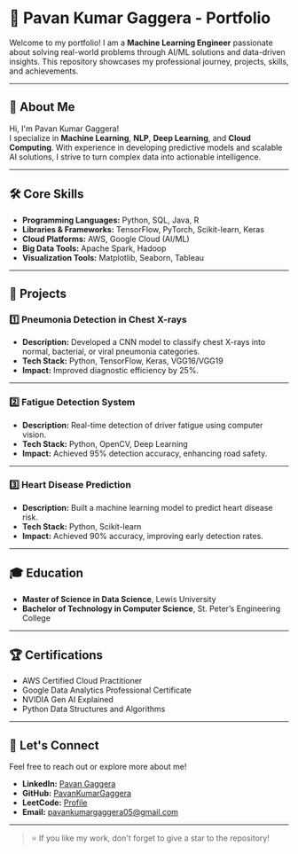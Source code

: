 # 🚀 Pavan Kumar Gaggera - Portfolio

Welcome to my portfolio! I am a **Machine Learning Engineer** passionate about solving real-world problems through AI/ML solutions and data-driven insights. This repository showcases my professional journey, projects, skills, and achievements.

---

## 🌟 About Me

Hi, I'm Pavan Kumar Gaggera!  
I specialize in **Machine Learning**, **NLP**, **Deep Learning**, and **Cloud Computing**. With experience in developing predictive models and scalable AI solutions, I strive to turn complex data into actionable intelligence.

---

## 🛠️ Core Skills
- **Programming Languages:** Python, SQL, Java, R  
- **Libraries & Frameworks:** TensorFlow, PyTorch, Scikit-learn, Keras  
- **Cloud Platforms:** AWS, Google Cloud (AI/ML)  
- **Big Data Tools:** Apache Spark, Hadoop  
- **Visualization Tools:** Matplotlib, Seaborn, Tableau  

---

## 📂 Projects

### 1️⃣ Pneumonia Detection in Chest X-rays
- **Description:** Developed a CNN model to classify chest X-rays into normal, bacterial, or viral pneumonia categories.  
- **Tech Stack:** Python, TensorFlow, Keras, VGG16/VGG19  
- **Impact:** Improved diagnostic efficiency by 25%.  

---

### 2️⃣ Fatigue Detection System
- **Description:** Real-time detection of driver fatigue using computer vision.  
- **Tech Stack:** Python, OpenCV, Deep Learning  
- **Impact:** Achieved 95% detection accuracy, enhancing road safety.  

---

### 3️⃣ Heart Disease Prediction
- **Description:** Built a machine learning model to predict heart disease risk.  
- **Tech Stack:** Python, Scikit-learn  
- **Impact:** Achieved 90% accuracy, improving early detection rates.  

---

## 🎓 Education
- **Master of Science in Data Science**, Lewis University  
- **Bachelor of Technology in Computer Science**, St. Peter’s Engineering College  

---

## 🏆 Certifications
- AWS Certified Cloud Practitioner  
- Google Data Analytics Professional Certificate  
- NVIDIA Gen AI Explained  
- Python Data Structures and Algorithms  

---

## 🤝 Let's Connect
Feel free to reach out or explore more about me!  
- **LinkedIn:** [Pavan Gaggera](https://www.linkedin.com/in/pavan-gaggera/)  
- **GitHub:** [PavanKumarGaggera](https://github.com/PavanKumarGaggera)  
- **LeetCode:** [Profile](https://leetcode.com/u/PavanKumarGaggera/)  
- **Email:** pavankumargaggera05@gmail.com  

---

> ⭐ If you like my work, don't forget to give a star to the repository!
